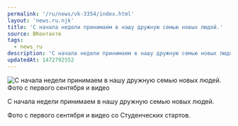 ```yaml
---
permalink: '/ru/news/vk-3354/index.html'
layout: 'news.ru.njk'
title: 'С начала недели принимаем в нашу дружную семью новых людей.'
source: ВКонтакте
tags:
  - news_ru
description: 'С начала недели принимаем в нашу дружную семью новых людей.'
updatedAt: 1472792552
---
```

![С начала недели принимаем в нашу дружную семью новых людей. Фото с первого сентября и видео](https://sun9-29.userapi.com/impf/c631419/v631419216/48e16/lCUqZTnVEj4.jpg?size=1280x689&quality=96&sign=501f10973b929c2a254c12e9ee68c8e3&c_uniq_tag=BdID-86V6DwMNwjOHs-v_-ahlQDq8P8k-161dlxl70s&type=album)

С начала недели принимаем в нашу дружную семью новых людей.

Фото с первого сентября и видео со Студенческих стартов.
